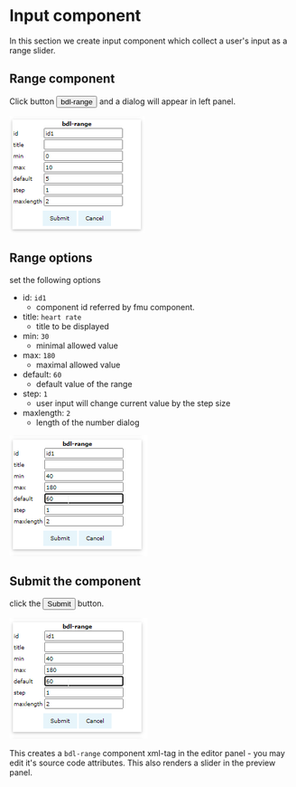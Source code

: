 # Input component

In this section we create input component which collect a user's input as a range slider.

## Range component

Click button <button>bdl-range</button> and a dialog will appear in left panel.

![EditorRange](EditorRange.png)

## Range options

set the following options
- id: `id1` 
  - component id referred by fmu component.
- title: `heart rate` 
  - title to be displayed
- min: `30` 
  - minimal allowed value 
- max: `180` 
  - maximal allowed value
- default: `60` 
  - default value of the range
- step: `1` 
  - user input will change current value by the step size
- maxlength: `2` 
  - length of the number dialog

![EditorRange2](EditorRange2.png)
## Submit the component

click the <button>Submit</button> button.

![EditorRange2](EditorRange2.png)

This creates a `bdl-range` component xml-tag in the editor panel - you may edit it's source code attributes. This also renders a slider in the preview panel.